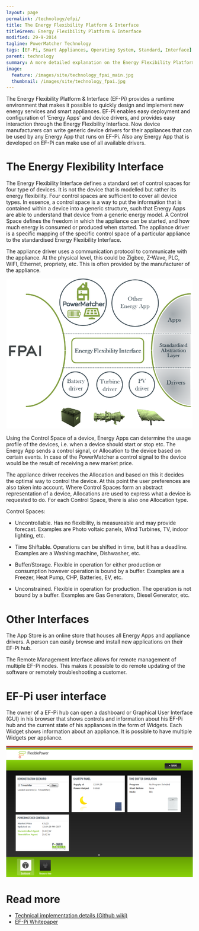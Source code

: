```yaml
---
layout: page
permalink: /technology/efpi/
title: The Energy Flexibility Platform & Interface
titleGreen: Energy Flexibility Platform & Interface
modified: 29-9-2014
tagline: PowerMatcher Technology
tags: [EF-Pi, Smart Appliances, Operating System, Standard, Interface]
parent: technology
summary: A more detailed explanation on the Energy Flexibility Platform & Interface; an operating system and platform for easily connecting a multitide of devices and apps.
image:
  feature: /images/site/technology_fpai_main.jpg
  thumbnail: /images/site/technology_fpai.jpg
---
```


The Energy Flexibility Platform & Interface (EF-Pi) provides a runtime environment that makes it possible to quickly design and implement new energy services and smart appliances. EF-Pi enables easy deployment and configuration of ‘Energy Apps’ and device drivers, and provides easy interaction through the Energy Flexibility Interface. Now device manufacturers can write generic device drivers for their appliances that can be used by any Energy App that runs on EF-Pi. Also any Energy App that is developed on EF-Pi can make use of all available drivers. 

# The Energy Flexibility Interface

The Energy Flexibility Interface defines a standard set of control spaces for four type of devices. It is not the device that is modelled but rather its energy flexibility. Four control spaces are sufficient to cover all device types. In essence, a control space is a way to put the information that is contained within a device into a generic structure, such that Energy Apps are able to understand that device from a generic energy model. A Control Space defines the freedom in which the appliance can be started, and how much energy is consumed or produced when started. The appliance driver is a specific mapping of the specific control space of a particular appliance to the standardised Energy Flexibility Interface.

The appliance driver uses a communication protocol to communicate with the appliance. At the physical level, this could be Zigbee, Z-Wave, PLC, WIFI, Ethernet, propriety, etc. This is often provided by the manufacturer of the appliance.

<img src="/images/site/FPAI.png">


Using the Control Space of a device, Energy Apps can determine the usage profile of the devices, i.e. when a device should start or stop etc. The Energy App sends a control signal, or Allocation to the device based on certain events. In case of the PowerMatcher a control signal to the device would be the result of receiving a new market price. 

The appliance driver receives the Allocation and based on this it decides the optimal way to control the device. At this point the user preferences are also taken into account. Where Control Spaces form an abstract representation of a device, Allocations are used to express what a device is requested to do. For each Control Space, there is also one Allocation type.

Control Spaces:

* Uncontrollable.	Has no flexibility, is measureable and may provide forecast.	Examples are Photo voltaic panels, Wind   Turbines, TV, indoor lighting, etc.

* Time Shiftable.	Operations can be shifted in time,  but it has a deadline. Examples are	a Washing machine, Dishwasher, etc.

* Buffer/Storage.	Flexible in operation for either production or consumption however operation is bound by a buffer. Examples are a	Freezer, Heat Pump, CHP, Batteries, EV, etc.

* Unconstrained.	Flexible in operation for production. The operation is not bound by a buffer.	Examples are Gas Generators, Diesel Generator, etc.

# Other Interfaces

The App Store is an online store that houses all Energy Apps and appliance drivers. A person can easily browse and install new applications on their EF-Pi hub. 

The Remote Management Interface allows for remote management of multiple EF-Pi nodes. This makes it possible to do remote updating of the software or remotely troubleshooting a customer.

# EF-Pi user interface

The owner of a EF-Pi hub can open a dashboard or Graphical User Interface (GUI) in his browser that shows controls and information about his EF-Pi hub and the current state of his appliances in the form of Widgets. Each Widget shows information about an appliance. It is possible to have multiple Widgets per appliance. 

<img src="/images/site/gui.png">

# Read more
* [Technical implementation details (Github wiki)](http://fpai-ci.sensorlab.tno.nl/builds/EF-Pi-documentation/development/html/)
* [EF-Pi Whitepaper](https://github.com/flexiblepower/flexiblepower.github.io/raw/master/download/Whitepaper%20EF-Pi%20final%20june%201st%202015%20version.pdf)




